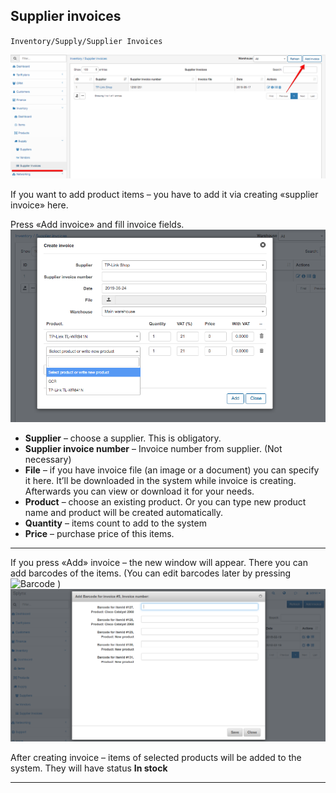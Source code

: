 ## Supplier invoices

`Inventory/Supply/Supplier Invoices`

![Supplier invoices](supplier_invoices.png)


If you want to add product items – you have to add it via creating «supplier invoice» here.

Press «Add invoice» and fill invoice fields.
![Create invoice](add_supplier_invoices.png)


* **Supplier** – choose a supplier. This is obligatory.
* **Supplier invoice number** – Invoice number from supplier. (Not necessary)
* **File** – if you have invoice file (an image or a document) you can specify it here. It’ll be downloaded in the system while invoice is creating. Afterwards you can view or download it for your needs.
* **Product** – choose an existing product. Or you can type new product name and product will be created automatically.
* **Quantity** – items count to add to the system
* **Price** – purchase price of this items.


---
If you press «Add» invoice – the new window will appear. There you can add barcodes of the items. (You can edit barcodes later by pressing <icon class="image-icon">![Barcode](barcode_icon.png)</icon> )
![Add barcode](add_barcode.png)

After creating invoice – items of selected products will be added to the system. They will have status **In stock**

---